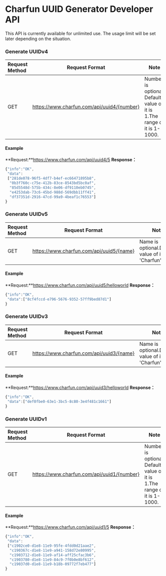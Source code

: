 # Charfun UUID Generator Developer API

This API is currently available for unlimited use. The usage limit will be set later depending on the situation.

### Generate UUIDv4

| **Request Method** | **Request Format**                         | **Note**                                                     |
| :----------------- | ------------------------------------------ | ------------------------------------------------------------ |
| GET                | https://www.charfun.com/api/uuid4/{number} | Number is optional. Default value of it is 1.The range of it is 1-1000. |

#### Example

**Request:**https://www.charfun.com/api/uuid4/5
**Response：**
```javascript
{"info":"OK",
 "data":
 ["281de078-96f5-4df7-b4ef-ec66471895b8",
  "0b3f760c-c75e-412b-83ce-8543bd5bc0af",
  "85d5548d-575b-434c-8e06-df9110eb0745",
  "e4253dab-73c6-45bd-988d-569dbb11ff41",
  "df37351d-2916-47cd-99a9-4beaf1c76553"]
}
```

### Generate UUIDv5

| **Request Method** | **Request Format**                       | **Note**                                           |
| :----------------- | ---------------------------------------- | -------------------------------------------------- |
| GET                | https://www.charfun.com/api/uuid5/{name} | Name is optional.Default value of it is 'Charfun'. |

#### Example

**Request:**https://www.charfun.com/api/uuid5/helloworld
**Response：**

```javascript
{"info":"OK",
 "data":["8cf4fccd-e796-5676-9352-57ff9bed87d1"]
}
```

### Generate UUIDv3

| **Request Method** | **Request Format**                       | **Note**                                           |
| :----------------- | ---------------------------------------- | -------------------------------------------------- |
| GET                | https://www.charfun.com/api/uuid3/{name} | Name is optional.Default value of it is 'Charfun'. |

#### Example

**Request:**https://www.charfun.com/api/uuid3/helloworld
**Response：**

```javascript
{"info":"OK",
 "data":["def0fbe0-63e1-3bc5-8c80-3e4f481c1661"]
}
```
### Generate UUIDv1

| **Request Method** | **Request Format**                         | **Note**                                                     |
| :----------------- | ------------------------------------------ | ------------------------------------------------------------ |
| GET                | https://www.charfun.com/api/uuid1/{number} | Number is optional. Default value of it is 1.The range of it is 1-1000. |

#### Example

**Request:**https://www.charfun.com/api/uuid1/5
**Response：**

```javascript
{"info":"OK",
 "data":
 ["c1902ce0-d1e8-11e9-95fe-4fdd0d21aae2",
  "c190367c-d1e8-11e9-a941-158d72e80995",
  "c1903712-d1e8-11e9-af14-aff25cfac3b6",
  "c1903780-d1e8-11e9-84c9-7f0b0e8bf612",
  "c19037d0-d1e8-11e9-b18b-09772f7eb477"]
}
```
